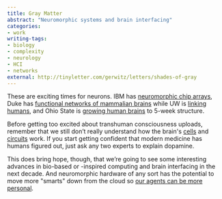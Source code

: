 ```yaml
---
title: Gray Matter
abstract: "Neuromorphic systems and brain interfacing"
categories:
- work
writing-tags:
- biology
- complexity
- neurology
- HCI
- networks
external: http://tinyletter.com/gerwitz/letters/shades-of-gray
---
```


These are exciting times for neurons. IBM has [neuromorphic chip arrays](http://www.research.ibm.com/articles/brain-chip.shtml), Duke has [functional networks of mammalian brains](http://www.nicolelislab.net/?p=683) while UW is [linking humans](http://www.washington.edu/news/2015/09/23/uw-team-links-two-human-brains-for-question-and-answer-experiment/), and Ohio State is [growing human brains](https://news.osu.edu/news/2015/08/18/human-brain-model/) to 5-week structure.

Before getting too excited about transhuman consciousness uploads, remember that we still don’t really understand how the brain's [cells](http://blogs.scientificamerican.com/guest-blog/human-brain-cells-make-mice-smart/) and [circuits](https://www.ncbi.nlm.nih.gov/pubmed/15217338) work. If you start getting confident that modern medicine has humans figured out, just ask any two experts to explain dopamine.

This does bring hope, though, that we’re going to see some interesting advances in bio-based or -inspired computing and brain interfacing in the next decade. And neuromorphic hardware of any sort has the potential to move more "smarts" down from the cloud so [our agents can be more personal](http://safelyignored.com/sirikit).
